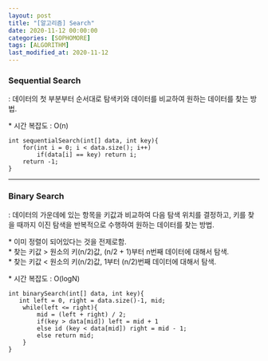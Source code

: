 ```yaml
---
layout: post
title: "[알고리즘] Search"
date: 2020-11-12 00:00:00
categories: [SOPHOMORE]
tags: [ALGORITHM]
last_modified_at: 2020-11-12
---
```


### Sequential Search

<p>
: 데이터의 첫 부분부터 순서대로 탐색키와 데이터를 비교하여 원하는 데이터를 찾는 방법.
</p>

<p>
* 시간 복잡도 : O(n)
</p>

```{.cpp}
int sequentialSearch(int[] data, int key){
    for(int i = 0; i < data.size(); i++)
        if(data[i] == key) return i;
    return -1;
}
```

---

### Binary Search

<p>
: 데이터의 가운데에 있는 항목을 키값과 비교하여 다음 탐색 위치를 결정하고,
키를 찾을 때까지 이진 탐색을 반복적으로 수행하여 원하는 데이터를 찾는 방법.
</p>

<p>
* 이미 정렬이 되어있다는 것을 전제로함.
<br>* 찾는 키값 > 원소의 키(n/2)값, (n/2 + 1)부터 n번째 데이터에 대해서 탐색.
<br>* 찾는 키값 < 원소의 키(n/2)값, 1부터 (n/2)번째 데이터에 대해서 탐색.
</p>

<p>
* 시간 복잡도 : O(logN)
</p>

```{.cpp}
int binarySearch(int[] data, int key){
   int left = 0, right = data.size()-1, mid;
    while(left <= right){
        mid = (left + right) / 2;
        if(key > data[mid]) left = mid + 1
        else id (key < data[mid]) right = mid - 1;
        else return mid;
    }
}
```

<br>
<br>



